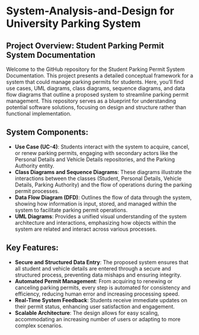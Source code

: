 # System-Analysis-and-Design for University Parking System

## Project Overview: Student Parking Permit System Documentation

Welcome to the GitHub repository for the Student Parking Permit System Documentation. This project presents a detailed conceptual framework for a system that could manage parking permits for students. Here, you’ll find use cases, UML diagrams, class diagrams, sequence diagrams, and data flow diagrams that outline a proposed system to streamline parking permit management. This repository serves as a blueprint for understanding potential software solutions, focusing on design and structure rather than functional implementation.

## System Components:
- **Use Case (UC-4)**: Students interact with the system to acquire, cancel, or renew parking permits, engaging with secondary actors like the Personal Details and Vehicle Details repositories, and the Parking Authority entity.
- **Class Diagrams and Sequence Diagrams**: These diagrams illustrate the interactions between the classes (Student, Personal Details, Vehicle Details, Parking Authority) and the flow of operations during the parking permit processes.
- **Data Flow Diagram (DFD)**: Outlines the flow of data through the system, showing how information is input, stored, and managed within the system to facilitate parking permit operations.
- **UML Diagrams**: Provides a unified visual understanding of the system architecture and interactions, emphasizing how objects within the system are related and interact across various processes.

## Key Features:
- **Secure and Structured Data Entry**: The proposed system ensures that all student and vehicle details are entered through a secure and structured process, preventing data mishaps and ensuring integrity.
- **Automated Permit Management**: From acquiring to renewing or canceling parking permits, every step is automated for consistency and efficiency, reducing human error and increasing processing speed.
- **Real-Time System Feedback**: Students receive immediate updates on their permit status, enhancing user satisfaction and engagement.
- **Scalable Architecture**: The design allows for easy scaling, accommodating an increasing number of users or adapting to more complex scenarios.
